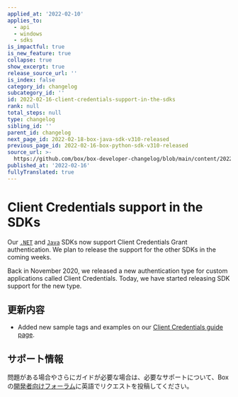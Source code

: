 ```yaml
---
applied_at: '2022-02-10'
applies_to:
  - api
  - windows
  - sdks
is_impactful: true
is_new_feature: true
collapse: true
show_excerpt: true
release_source_url: ''
is_index: false
category_id: changelog
subcategory_id: ''
id: 2022-02-16-client-credentials-support-in-the-sdks
rank: null
total_steps: null
type: changelog
sibling_id: ''
parent_id: changelog
next_page_id: 2022-02-18-box-java-sdk-v310-released
previous_page_id: 2022-02-16-box-python-sdk-v310-released
source_url: >-
  https://github.com/box/box-developer-changelog/blob/main/content/2022/02-16-client-credentials-support-in-the-sdks.md
published_at: '2022-02-16'
fullyTranslated: true
---
```

# Client Credentials support in the SDKs

Our [`.NET`][3] and [`Java`][5] SDKs now support Client Credentials Grant authentication. We plan to release the support for the other SDKs in the coming weeks.

<!-- more -->

Back in November 2020, we released a new authentication type for custom applications called Client Credentials. Today, we have started releasing SDK support for the new type.

## 更新内容

* Added new sample tags and examples on our [Client Credentials guide page][4].

## サポート情報

問題がある場合やさらにガイドが必要な場合は、必要なサポートについて、Boxの[開発者向けフォーラム][1]に英語でリクエストを投稿してください。

[1]: https://support.box.com/hc/en-us/community/topics/360001932973-Platform-and-Developer-Forum

[2]: https://developer.box.com/changelog/#2020-11-17-client-credentials-grant

[3]: https://github.com/box/box-windows-sdk-v2

[4]: g://authentication/client-credentials/

[5]: https://github.com/box/box-java-sdk
